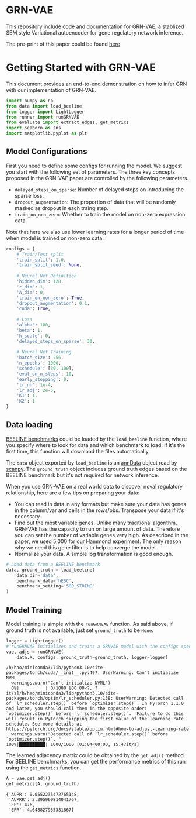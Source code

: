 # GRN-VAE

This repository include code and documentation for GRN-VAE, a stablized SEM style Variational autoencoder for gene regulatory network inference. 

The pre-print of this paper could be found [here](https://bcb.cs.tufts.edu/GRN-VAE/GRNVAE_ISMB_submission.pdf)

# Getting Started with GRN-VAE

This document provides an end-to-end demonstration on how to infer GRN with our implementation of GRN-VAE. 


```python
import numpy as np
from data import load_beeline
from logger import LightLogger
from runner import runGRNVAE
from evaluate import extract_edges, get_metrics
import seaborn as sns
import matplotlib.pyplot as plt
```

## Model Configurations

First you need to define some configs for running the model. We suggest you start with the following set of parameters. The three key concepts proposed in the GRN-VAE paper are controlled by the following parameters. 

- `delayed_steps_on_sparse`: Number of delayed steps on introducing the sparse loss. 
- `dropout_augmentation`: The proportion of data that will be randomly masked as dropout in each traing step.
- `train_on_non_zero`: Whether to train the model on non-zero expression data

Note that here we also use lower learning rates for a longer period of time when model is trained on non-zero data. 


```python
configs = {
    # Train/Test split
    'train_split': 1.0,
    'train_split_seed': None, 
    
    # Neural Net Definition
    'hidden_dim': 128,
    'z_dim': 1,
    'A_dim': 0,
    'train_on_non_zero': True,
    'dropout_augmentation': 0.1,
    'cuda': True,
    
    # Loss
    'alpha': 100,
    'beta': 1,
    'h_scale': 0,
    'delayed_steps_on_sparse': 30,
    
    # Neural Net Training
    'batch_size': 256,
    'n_epochs': 1000,
    'schedule': [30, 100],
    'eval_on_n_steps': 10,
    'early_stopping': 0,
    'lr_nn': 1e-4,
    'lr_adj': 2e-5,
    'K1': 1,
    'K2': 1
}
```

## Data loading
[BEELINE benchmarks](https://github.com/Murali-group/Beeline) could be loaded by the `load_beeline` function, where you specify where to look for data and which benchmark to load. If it's the first time, this function will download the files automatically. 

The `data` object exported by `load_beeline` is an [annData](https://anndata.readthedocs.io/en/stable/generated/anndata.AnnData.html#anndata.AnnData) object read by [scanpy](https://scanpy.readthedocs.io/en/stable/). The `ground_truth` object includes ground truth edges based on the BEELINE benchmark but it's not required for network inference. 

When you use GRN-VAE on a real world data to discover noval regulatory relationship, here are a few tips on preparing your data:

- You can read in data in any formats but make sure your data has genes in the column/var and cells in the rows/obs. Transpose your data if it's necessary. 
- Find out the most variable genes. Unlike many traditional algorithm, GRN-VAE has the capacity to run on large amount of data. Therefore you can set the number of variable genes very high. As described in the paper, we used 5,000 for our Hammond experiment. The only reason why we need this gene filter is to help converge the model.
- Normalize your data. A simple log transformation is good enough. 


```python
# Load data from a BEELINE benchmark
data, ground_truth = load_beeline(
    data_dir='data', 
    benchmark_data='hESC', 
    benchmark_setting='500_STRING'
)
```

## Model Training

Model training is simple with the `runGRNVAE` function. As said above, if ground truth is not available, just set `ground_truth` to be `None`.


```python
logger = LightLogger()
# runGRNVAE initializes and trains a GRNVAE model with the configs specified. 
vae, adjs = runGRNVAE(
    data.X, configs, ground_truth=ground_truth, logger=logger)
```

    /h/hao/miniconda3/lib/python3.10/site-packages/torch/cuda/__init__.py:497: UserWarning: Can't initialize NVML
      warnings.warn("Can't initialize NVML")
      0%|          | 0/1000 [00:00<?, ?it/s]/h/hao/miniconda3/lib/python3.10/site-packages/torch/optim/lr_scheduler.py:138: UserWarning: Detected call of `lr_scheduler.step()` before `optimizer.step()`. In PyTorch 1.1.0 and later, you should call them in the opposite order: `optimizer.step()` before `lr_scheduler.step()`.  Failure to do this will result in PyTorch skipping the first value of the learning rate schedule. See more details at https://pytorch.org/docs/stable/optim.html#how-to-adjust-learning-rate
      warnings.warn("Detected call of `lr_scheduler.step()` before `optimizer.step()`. "
    100%|██████████| 1000/1000 [01:04<00:00, 15.47it/s]


The learned adjacency matrix could be obtained by the `get_adj()` method. For BEELINE benchmarks, you can get the performance metrics of this run using the `get_metrics` function. 


```python
A = vae.get_adj()
get_metrics(A, ground_truth)
```




    {'AUPR': 0.0552235472765148,
     'AUPRR': 2.295960814041767,
     'EP': 476,
     'EPR': 4.648827955381867}
